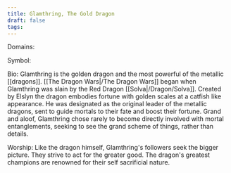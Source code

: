 ```yaml
---
title: Glamthring, The Gold Dragon
draft: false
tags:
---
```

 
Domains:

Symbol:

Bio: Glamthring is the golden dragon and the most powerful of the metallic [[dragons]]. [[The Dragon Wars|/The Dragon Wars]] began when Glamthring was slain by the Red Dragon [[Solva|/Dragon/Solva]]. Created by Elslyn the dragon embodies fortune with golden scales at a catfish like appearance. He was designated as the original leader of the metallic dragons, sent to guide mortals to their fate and boost their fortune. Grand and aloof, Glamthring chose rarely to become directly involved with mortal entanglements, seeking to see the grand scheme of things, rather than details. 

Worship: Like the dragon himself, Glamthring's followers seek the bigger picture. They strive to act for the greater good. The dragon's greatest champions are renowned for their self sacrificial nature.